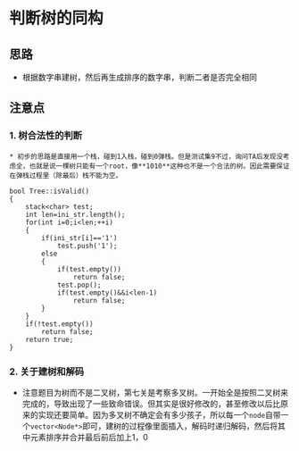 # 判断树的同构
## 思路
* 根据数字串建树，然后再生成排序的数字串，判断二者是否完全相同
## 注意点
### 1. 树合法性的判断
    * 初步的思路是直接用一个栈，碰到1入栈，碰到0弹栈。但是测试集9不过，询问TA后发现没考虑全，也就是说一棵树只能有一个root，像**1010**这种也不是一个合法的树。因此需要保证在弹栈过程里（除最后）栈不能为空。

```
bool Tree::isValid()
{
    stack<char> test;
    int len=ini_str.length();
    for(int i=0;i<len;++i)
    {
        if(ini_str[i]=='1')
            test.push('1');
        else
        {
            if(test.empty())
                return false;
            test.pop();
            if(test.empty()&&i<len-1)
                return false;
        }
    }
    if(!test.empty())
        return false;
    return true;
}
```
### 2. 关于建树和解码
* 注意题目为树而不是二叉树，第七关是考察多叉树。一开始全是按照二叉树来完成的，导致出现了一些致命错误。但其实是很好修改的，甚至修改以后比原来的实现还要简单。因为多叉树不确定会有多少孩子，所以每一个`node`自带一个`vector<Node*>`即可，建树的过程像里面插入，解码时递归解码，然后将其中元素排序并合并最后前后加上1，0